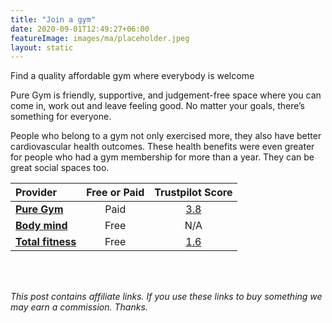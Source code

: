 ```yaml
---
title: "Join a gym"
date: 2020-09-01T12:49:27+06:00
featureImage: images/ma/placeholder.jpeg
layout: static
---
```


Find a quality affordable gym where everybody is welcome

Pure Gym is friendly, supportive, and judgement-free space where you can come in, work out and leave feeling good. No matter your goals, there’s something for everyone.

People who belong to a gym not only exercised more, they also have better cardiovascular health outcomes. These health benefits were even greater for people who had a gym membership for more than a year. They can be great social spaces too. 

| Provider      | Free or Paid  |  Trustpilot Score  |
| :-----------          | :--------------:      |  :--------------:         |
| [**Pure Gym**](https://www.puregym.com/) | Paid | [3.8](https://uk.trustpilot.com/review/www.puregym.com) | 
| [**Body mind**](https://bodymind.com/7-benefits-of-joining-a-gym/) | Free | N/A
| [**Total fitness**](https://www.totalfitness.co.uk/blog/inspiration/10-reasons-to-join-a-gym/) | Free | [1.6](https://uk.trustpilot.com/review/totalfitness.co.uk) | 
  

<br/><br/>

*This post contains affiliate links. If you use these links to buy something we may
earn a commission. Thanks.*






